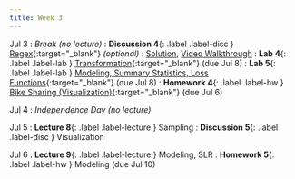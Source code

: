 ```yaml
---
title: Week 3
---
```


Jul 3
: <i>Break (no lecture)</i>
: **Discussion 4**{: .label .label-disc } [Regex](https://drive.google.com/file/d/1CdDDkHj14-VeJKV0VW0hie0thEqTWixu/view?usp=sharing){:target="_blank"} <i>(optional)</i>
    : [Solution](https://drive.google.com/file/d/18ozFLljxLUGRNnYjo9CEl1nrjOIhnn4P/view?usp=sharing), [Video Walkthrough](https://drive.google.com/drive/folders/1570JclZdtUoJ4Lt_jkmxC6hymkvrY1wj?usp=sharing)
: **Lab 4**{: .label .label-lab } [Transformation](https://data100.datahub.berkeley.edu/hub/user-redirect/git-pull?repo=https%3A%2F%2Fgithub.com%2FDS-100%2Fsu23-materials&branch=main&urlpath=lab%2Ftree%2Fsu23-materials%2Flab%2Flab04%2Flab04.ipynb){:target="_blank"} (due Jul 8)
: **Lab 5**{: .label .label-lab } [Modeling, Summary Statistics, Loss Functions](https://data100.datahub.berkeley.edu/hub/user-redirect/git-pull?repo=https%3A%2F%2Fgithub.com%2FDS-100%2Fsu23-materials&branch=main&urlpath=lab%2Ftree%2Fsu23-materials%2Flab%2Flab05%2Flab05.ipynb){:target="_blank"} (due Jul 8)
: **Homework 4**{: .label .label-hw } [Bike Sharing (Visualization)](https://data100.datahub.berkeley.edu/hub/user-redirect/git-pull?repo=https%3A%2F%2Fgithub.com%2FDS-100%2Fsu23-materials&branch=main&urlpath=lab%2Ftree%2Fsu23-materials%2Fhw%2Fhw04%2Fhw04.ipynb){:target="_blank"} (due Jul 6)

Jul 4
: <i>Independence Day (no lecture)</i>

Jul 5
: **Lecture 8**{: .label .label-lecture } Sampling
: **Discussion 5**{: .label .label-disc } Visualization

Jul 6
: **Lecture 9**{: .label .label-lecture } Modeling, SLR
: **Homework 5**{: .label .label-hw } Modeling (due Jul 10)
